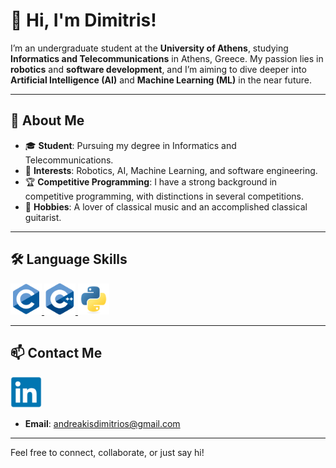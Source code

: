 # 👋 Hi, I'm Dimitris!

I’m an undergraduate student at the **University of Athens**, studying **Informatics and Telecommunications** in Athens, Greece. My passion lies in **robotics** and **software development**, and I’m aiming to dive deeper into **Artificial Intelligence (AI)** and **Machine Learning (ML)** in the near future.

---

## 🌟 About Me

- 🎓 **Student**: Pursuing my degree in Informatics and Telecommunications.  
- 🤖 **Interests**: Robotics, AI, Machine Learning, and software engineering.  
- 🏆 **Competitive Programming**: I have a strong background in competitive programming, with distinctions in several competitions.  
- 🎵 **Hobbies**: A lover of classical music and an accomplished classical guitarist.  

---

## 🛠️ Language Skills
<a href="https://en.wikipedia.org/wiki/C_(programming_language)">
  <img src="https://raw.githubusercontent.com/devicons/devicon/master/icons/c/c-original.svg" width="50" height="50" />
</a>
<a href="https://en.wikipedia.org/wiki/C%2B%2B">
  <img src="https://raw.githubusercontent.com/devicons/devicon/master/icons/cplusplus/cplusplus-original.svg" width="50" height="50" />
</a>
<a href="https://www.python.org">
  <img src="https://raw.githubusercontent.com/devicons/devicon/master/icons/python/python-original.svg" width="50" height="50" />
</a>

---

## 📫 Contact Me

<a href="www.linkedin.com/in/andreakis-dimitris">
  <img src="https://raw.githubusercontent.com/devicons/devicon/master/icons/linkedin/linkedin-original.svg" width="50" height="50" />
</a>

- **Email**: [andreakisdimitrios@gmail.com](mailto:andreakisdimitrios@gmail.com)

---

Feel free to connect, collaborate, or just say hi!
